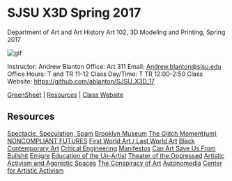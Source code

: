 **SJSU X3D Spring 2017**
======================
Department of Art and Art History
Art 102, 3D Modeling and Printing, Spring 2017

![gif](http://i.imgur.com/TuOehiT.gif)

Instructor: Andrew Blanton
Office: Art 311
Email: Andrew.blanton@sjsu.edu
Office Hours: T and TR 11-12
Class Day/Time: T TR 12:00-2:50
Class Website: https://github.com/ablanton/SJSU_X3D_17

[GreenSheet](https://github.com/ablanton/SJSU_X3D_17/blob/master/GREENSHEET.md) 
| [Resources](https://github.com/ablanton/SJSU_X3D_17/blob/master/RESOURCES.md) 
| [Class Website](https://github.com/ablanton/SJSU_X3D_17)

Resources
---------

[Spectacle, Speculation, Spam](https://vimeo.com/194963450/7b76ebff6a)
[Brooklyn Museum](https://www.brooklynmuseum.org/exhibitions/agitprop)
[The Glitch Moment(um)](http://networkcultures.org/_uploads/NN%234_RosaMenkman.pdf)
[NONCOMPLIANT FUTURES](http://disnovation.org/fnc2/index.html#english)
[First World Art / Last World Art](http://www.naimark.net/writing/firstword.html)
[Black Contemporary Art](http://blackcontemporaryart.tumblr.com/)
[Critical Engineering](https://criticalengineering.org/)
[Manifestos](http://www.disnovation.org/manifestos/)
[Can Art Save Us From Bullshit](http://www.publicseminar.org/2016/12/can-art-save-us-from-bullshit/#.WGrk5bYrJE5)
[Emigre](http://emigre.com/Editorial.php?sect=1&id=14)
[Education of the Un-Artist](http://xenopraxis.net/readings/kaprow_education1.pdf)
[Theater of the Oppressed](http://www.tonyc.nyc/)
[Artistic Activism and Agonistic Spaces](http://www.artandresearch.org.uk/v1n2/mouffe.html)
[The Conspiracy of Art](https://kirkbrideplan.files.wordpress.com/2012/10/jean-baudrillard-the-conspiracy-of-art.pdf)
[Autonomedia](http://autonomedia.org/)
[Center for Artistic Activism](https://artisticactivism.org/reading-list/s)